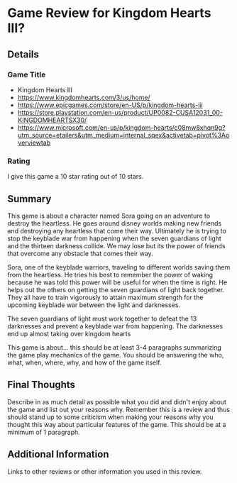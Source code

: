 # Game Review for Kingdom Hearts III?

## Details

### Game Title

* Kingdom Hearts III
* https://www.kingdomhearts.com/3/us/home/
* https://www.epicgames.com/store/en-US/p/kingdom-hearts-iii
* https://store.playstation.com/en-us/product/UP0082-CUSA12031_00-KINGDOMHEARTSX30/
* https://www.microsoft.com/en-us/p/kingdom-hearts/c08mw8xhqn9g?utm_source=etailers&utm_medium=internal_sqex&activetab=pivot%3Aoverviewtab

### Rating

I give this game a 10 star rating out of 10 stars.

## Summary

This game is about a character named Sora going on an adventure to destroy the  heartless. He goes around disney worlds making new friends and destroying any heartless that come their way. Ultimately he is trying to stop the keyblade war from happening when the seven guardians of light and the thirteen darkness collide. We may lose but its the power of friends that overcome any obstacle that comes their  way.

Sora, one of the keyblade warriors, traveling to different worlds saving them from the heartless. He tries his best to remember the power of waking because he was told this power will be useful for when the time is right. He helps out the others on getting the seven guardians of light back together. They all have to train vigorously to attain maximum strength for the upcoming keyblade war between the light and darknesses. 

The seven guardians of light must work together to defeat the 13 darknesses and prevent a keyblade war from happening. The darknesses end up almost taking over kingdom hearts

This game is about... this should be at least 3-4 paragraphs summarizing the
game play mechanics of the game. You should be answering the who, what,
when, where, why, and how of the game itself.

## Final Thoughts

Describe in as much detail as possible what you did and didn't enjoy about the
game and list out your reasons why. Remember this is a review and thus should
stand up to some criticism when making your reasons why you thought this way
about particular features of the game. This should be at a minimum of 1
paragraph.

## Additional Information

Links to other reviews or other information you used in this review.
